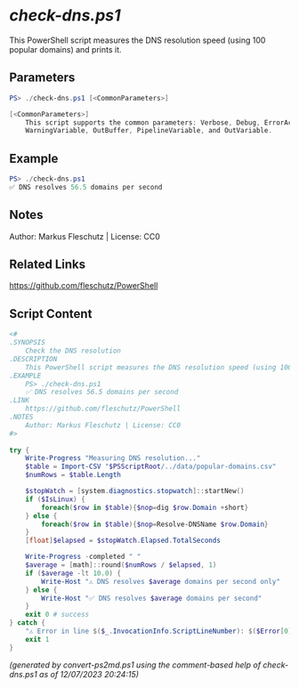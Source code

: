 *check-dns.ps1*
================

This PowerShell script measures the DNS resolution speed (using 100 popular domains) and prints it.

Parameters
----------
```powershell
PS> ./check-dns.ps1 [<CommonParameters>]

[<CommonParameters>]
    This script supports the common parameters: Verbose, Debug, ErrorAction, ErrorVariable, WarningAction, 
    WarningVariable, OutBuffer, PipelineVariable, and OutVariable.
```

Example
-------
```powershell
PS> ./check-dns.ps1
✅ DNS resolves 56.5 domains per second

```

Notes
-----
Author: Markus Fleschutz | License: CC0

Related Links
-------------
https://github.com/fleschutz/PowerShell

Script Content
--------------
```powershell
<#
.SYNOPSIS
	Check the DNS resolution 
.DESCRIPTION
	This PowerShell script measures the DNS resolution speed (using 100 popular domains) and prints it.
.EXAMPLE
	PS> ./check-dns.ps1
	✅ DNS resolves 56.5 domains per second
.LINK
	https://github.com/fleschutz/PowerShell
.NOTES
	Author: Markus Fleschutz | License: CC0
#>
 
try {
	Write-Progress "Measuring DNS resolution..."
	$table = Import-CSV "$PSScriptRoot/../data/popular-domains.csv"
	$numRows = $table.Length

	$stopWatch = [system.diagnostics.stopwatch]::startNew()
	if ($IsLinux) {
		foreach($row in $table){$nop=dig $row.Domain +short}
	} else {
		foreach($row in $table){$nop=Resolve-DNSName $row.Domain}
	}
	[float]$elapsed = $stopWatch.Elapsed.TotalSeconds

	Write-Progress -completed " "
	$average = [math]::round($numRows / $elapsed, 1)
	if ($average -lt 10.0) {
		Write-Host "⚠️ DNS resolves $average domains per second only"
	} else {  
		Write-Host "✅ DNS resolves $average domains per second"
	}
	exit 0 # success
} catch {
	"⚠️ Error in line $($_.InvocationInfo.ScriptLineNumber): $($Error[0])"
	exit 1
}
```

*(generated by convert-ps2md.ps1 using the comment-based help of check-dns.ps1 as of 12/07/2023 20:24:15)*
